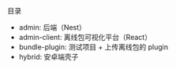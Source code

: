 目录
- admin: 后端（Nest）
- admin-client: 离线包可视化平台（React）
- bundle-plugin: 测试项目 + 上传离线包的 plugin
- hybrid: 安卓端壳子